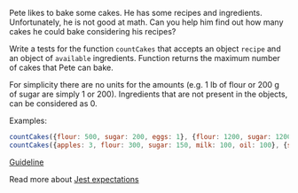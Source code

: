 Pete likes to bake some cakes. He has some recipes and ingredients. Unfortunately, he is not good at math. Can you help him find out how many cakes he could bake considering his recipes?

Write a tests for the function `countCakes` that accepts an object `recipe` and an object of `available` ingredients. Function returns the maximum number of cakes that Pete can bake.

For simplicity there are no units for the amounts (e.g. 1 lb of flour or 200 g of sugar are simply 1 or 200). Ingredients that are not present in the objects, can be considered as 0.

Examples:
```javascript
countCakes({flour: 500, sugar: 200, eggs: 1}, {flour: 1200, sugar: 1200, eggs: 5, milk: 200}) === 2
countCakes({apples: 3, flour: 300, sugar: 150, milk: 100, oil: 100}, {sugar: 500, flour: 2000, milk: 2000}) === 0
```

[Guideline](https://github.com/mate-academy/js_task-guideline/blob/master/README.md)

Read more about [Jest expectations](https://jestjs.io/uk/docs/expect)
